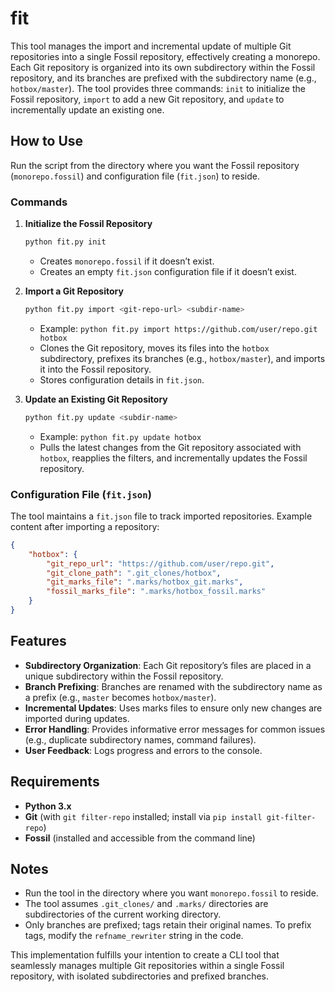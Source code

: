 # fit

This tool manages the import and incremental update of multiple Git repositories into a single Fossil repository, effectively creating a monorepo. Each Git repository is organized into its own subdirectory within the Fossil repository, and its branches are prefixed with the subdirectory name (e.g., `hotbox/master`). The tool provides three commands: `init` to initialize the Fossil repository, `import` to add a new Git repository, and `update` to incrementally update an existing one.

## How to Use

Run the script from the directory where you want the Fossil repository (`monorepo.fossil`) and configuration file (`fit.json`) to reside.

### Commands

1. **Initialize the Fossil Repository**
   ```bash
   python fit.py init
   ```
   - Creates `monorepo.fossil` if it doesn’t exist.
   - Creates an empty `fit.json` configuration file if it doesn’t exist.

2. **Import a Git Repository**
   ```bash
   python fit.py import <git-repo-url> <subdir-name>
   ```
   - Example: `python fit.py import https://github.com/user/repo.git hotbox`
   - Clones the Git repository, moves its files into the `hotbox` subdirectory, prefixes its branches (e.g., `hotbox/master`), and imports it into the Fossil repository.
   - Stores configuration details in `fit.json`.

3. **Update an Existing Git Repository**
   ```bash
   python fit.py update <subdir-name>
   ```
   - Example: `python fit.py update hotbox`
   - Pulls the latest changes from the Git repository associated with `hotbox`, reapplies the filters, and incrementally updates the Fossil repository.

### Configuration File (`fit.json`)

The tool maintains a `fit.json` file to track imported repositories. Example content after importing a repository:

```json
{
    "hotbox": {
        "git_repo_url": "https://github.com/user/repo.git",
        "git_clone_path": ".git_clones/hotbox",
        "git_marks_file": ".marks/hotbox_git.marks",
        "fossil_marks_file": ".marks/hotbox_fossil.marks"
    }
}
```

## Features

- **Subdirectory Organization**: Each Git repository’s files are placed in a unique subdirectory within the Fossil repository.
- **Branch Prefixing**: Branches are renamed with the subdirectory name as a prefix (e.g., `master` becomes `hotbox/master`).
- **Incremental Updates**: Uses marks files to ensure only new changes are imported during updates.
- **Error Handling**: Provides informative error messages for common issues (e.g., duplicate subdirectory names, command failures).
- **User Feedback**: Logs progress and errors to the console.

## Requirements

- **Python 3.x**
- **Git** (with `git filter-repo` installed; install via `pip install git-filter-repo`)
- **Fossil** (installed and accessible from the command line)

## Notes

- Run the tool in the directory where you want `monorepo.fossil` to reside.
- The tool assumes `.git_clones/` and `.marks/` directories are subdirectories of the current working directory.
- Only branches are prefixed; tags retain their original names. To prefix tags, modify the `refname_rewriter` string in the code.

This implementation fulfills your intention to create a CLI tool that seamlessly manages multiple Git repositories within a single Fossil repository, with isolated subdirectories and prefixed branches.